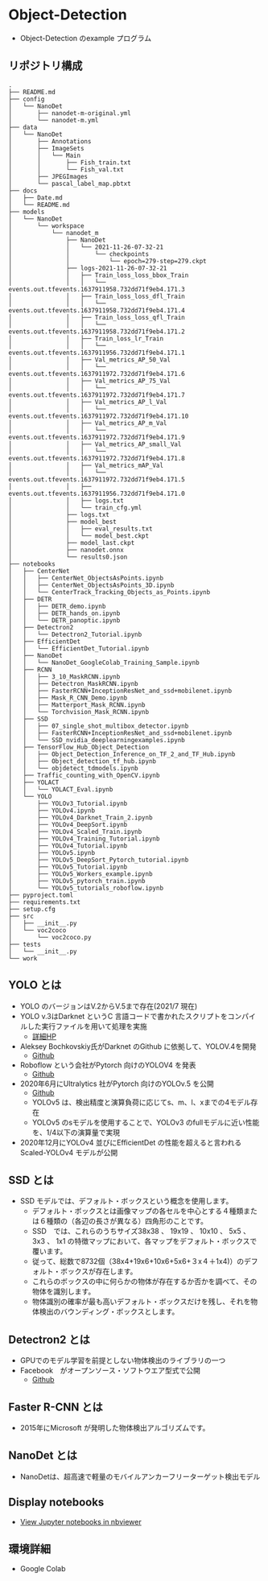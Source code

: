 # Object-Detection

- Object-Detection のexample プログラム

## リポジトリ構成
```
.
├── README.md
├── config
│   └── NanoDet
│       ├── nanodet-m-original.yml
│       └── nanodet-m.yml
├── data
│   └── NanoDet
│       ├── Annotations
│       ├── ImageSets
│       │   └── Main
│       │       ├── Fish_train.txt
│       │       └── Fish_val.txt
│       ├── JPEGImages
│       └── pascal_label_map.pbtxt
├── docs
│   ├── Date.md
│   └── README.md
├── models
│   └── NanoDet
│       └── workspace
│           └── nanodet_m
│               ├── NanoDet
│               │   └── 2021-11-26-07-32-21
│               │       └── checkpoints
│               │           └── epoch=279-step=279.ckpt
│               ├── logs-2021-11-26-07-32-21
│               │   ├── Train_loss_loss_bbox_Train
│               │   │   └── events.out.tfevents.1637911958.732dd71f9eb4.171.3
│               │   ├── Train_loss_loss_dfl_Train
│               │   │   └── events.out.tfevents.1637911958.732dd71f9eb4.171.4
│               │   ├── Train_loss_loss_qfl_Train
│               │   │   └── events.out.tfevents.1637911958.732dd71f9eb4.171.2
│               │   ├── Train_loss_lr_Train
│               │   │   └── events.out.tfevents.1637911956.732dd71f9eb4.171.1
│               │   ├── Val_metrics_AP_50_Val
│               │   │   └── events.out.tfevents.1637911972.732dd71f9eb4.171.6
│               │   ├── Val_metrics_AP_75_Val
│               │   │   └── events.out.tfevents.1637911972.732dd71f9eb4.171.7
│               │   ├── Val_metrics_AP_l_Val
│               │   │   └── events.out.tfevents.1637911972.732dd71f9eb4.171.10
│               │   ├── Val_metrics_AP_m_Val
│               │   │   └── events.out.tfevents.1637911972.732dd71f9eb4.171.9
│               │   ├── Val_metrics_AP_small_Val
│               │   │   └── events.out.tfevents.1637911972.732dd71f9eb4.171.8
│               │   ├── Val_metrics_mAP_Val
│               │   │   └── events.out.tfevents.1637911972.732dd71f9eb4.171.5
│               │   ├── events.out.tfevents.1637911956.732dd71f9eb4.171.0
│               │   ├── logs.txt
│               │   └── train_cfg.yml
│               ├── logs.txt
│               ├── model_best
│               │   ├── eval_results.txt
│               │   └── model_best.ckpt
│               ├── model_last.ckpt
│               ├── nanodet.onnx
│               └── results0.json
├── notebooks
│   ├── CenterNet
│   │   ├── CenterNet_ObjectsAsPoints.ipynb
│   │   ├── CenterNet_ObjectsAsPoints_3D.ipynb
│   │   └── CenterTrack_Tracking_Objects_as_Points.ipynb
│   ├── DETR
│   │   ├── DETR_demo.ipynb
│   │   ├── DETR_hands_on.ipynb
│   │   └── DETR_panoptic.ipynb
│   ├── Detectron2
│   │   └── Detectron2_Tutorial.ipynb
│   ├── EfficientDet
│   │   └── EfficientDet_Tutorial.ipynb
│   ├── NanoDet
│   │   └── NanoDet_GoogleColab_Training_Sample.ipynb
│   ├── RCNN
│   │   ├── 3_10_MaskRCNN.ipynb
│   │   ├── Detectron_MaskRCNN.ipynb
│   │   ├── FasterRCNN+InceptionResNet_and_ssd+mobilenet.ipynb
│   │   ├── Mask_R_CNN_Demo.ipynb
│   │   ├── Matterport_Mask_RCNN.ipynb
│   │   └── Torchvision_Mask_RCNN.ipynb
│   ├── SSD
│   │   ├── 07_single_shot_multibox_detector.ipynb
│   │   ├── FasterRCNN+InceptionResNet_and_ssd+mobilenet.ipynb
│   │   └── SSD_nvidia_deeplearningexamples.ipynb
│   ├── TensorFlow_Hub_Object_Detection
│   │   ├── Object_Detection_Inference_on_TF_2_and_TF_Hub.ipynb
│   │   ├── Object_detection_tf_hub.ipynb
│   │   └── objdetect_tdmodels.ipynb
│   ├── Traffic_counting_with_OpenCV.ipynb
│   ├── YOLACT
│   │   └── YOLACT_Eval.ipynb
│   └── YOLO
│       ├── YOLOv3_Tutorial.ipynb
│       ├── YOLOv4.ipynb
│       ├── YOLOv4_Darknet_Train_2.ipynb
│       ├── YOLOv4_DeepSort.ipynb
│       ├── YOLOv4_Scaled_Train.ipynb
│       ├── YOLOv4_Training_Tutorial.ipynb
│       ├── YOLOv4_Tutorial.ipynb
│       ├── YOLOv5.ipynb
│       ├── YOLOv5_DeepSort_Pytorch_tutorial.ipynb
│       ├── YOLOv5_Tutorial.ipynb
│       ├── YOLOv5_Workers_example.ipynb
│       ├── YOLOv5_pytorch_train.ipynb
│       └── YOLOv5_tutorials_roboflow.ipynb
├── pyproject.toml
├── requirements.txt
├── setup.cfg
├── src
│   ├── __init__.py
│   └── voc2coco
│       └── voc2coco.py
├── tests
│   └── __init__.py
└── work
```

## YOLO とは

- YOLO のバージョンはV.2からV.5まで存在(2021/7 現在)
- YOLO v.3はDarknet というC 言語コードで書かれたスクリプトをコンパイルした実行ファイルを用いて処理を実施
  - [詳細HP](https://pjreddie.com/)
- Aleksey Bochkovskiy氏がDarknet のGithub に依拠して、YOLOV.4を開発
  - [Github](github.com/AlexeyAB/darknet)
- Roboflow という会社がPytorch 向けのYOLOV4 を発表
  - [Github](https://github.com/roboflow-ai/pytorch-YOLOv4)
- 2020年6月にUltralytics 社がPytorch 向けのYOLOv.5 を公開
  - [Github](https://github.com/ultralytics/yolov5)
  - YOLOv5 は、検出精度と演算負荷に応じてs、m、l、xまでの4モデル存在
  - YOLOv5 のsモデルを使用することで、YOLOv3 のfullモデルに近い性能を、1/4以下の演算量で実現
- 2020年12月にYOLOv4 並びにEfficientDet の性能を超えると言われる Scaled-YOLOv4 モデルが公開

## SSD とは

- SSD モデルでは、デフォルト・ボックスという概念を使用します。
  - デフォルト・ボックスとは画像マップの各セルを中心とする４種類または６種類の（各辺の長さが異なる）四角形のことです。
  - SSD　では、これらのうちサイズ38x38 、 19x19 、 10x10 、 5x5 、3x3 、 1x1 の特徴マップにおいて、各マップをデフォルト・ボックスで覆います。
  - 従って、総数で8732個（38x4+19x6+10x6+5x6+３x４＋1x4)）のデフォルト・ボックスが存在します。
  - これらのボックスの中に何らかの物体が存在するか否かを調べて、その物体を識別します。
  - 物体識別の確率が最も高いデフォルト・ボックスだけを残し、それを物体検出のバウンディング・ボックスとします。

## Detectron2 とは

- GPUでのモデル学習を前提としない物体検出のライブラリの一つ
- Facebook　がオープンソース・ソフトウエア型式で公開
  - [Github](https://github.com/facebookresearch/detectron2)

## Faster R-CNN とは

- 2015年にMicrosoft が発明した物体検出アルゴリズムです。

## NanoDet とは

- NanoDetは、超高速で軽量のモバイルアンカーフリーターゲット検出モデル

## Display notebooks

- [View Jupyter notebooks in nbviewer](https://nbviewer.jupyter.org/github/ykato27/Object-Detection/tree/main/notebooks/)

## 環境詳細

- Google Colab
